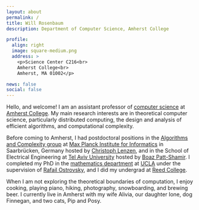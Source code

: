 ```yaml
---
layout: about
permalink: /
title: Will Rosenbaum
description: Department of Computer Science, Amherst College

profile:
  align: right
  image: square-medium.png
  address: >
    <p>Science Center C216<br>
    Amherst College<br>
    Amherst, MA 01002</p>

news: false
social: false
---
```


Hello, and welcome! I am an assistant professor of [computer science](https://www.amherst.edu/academiclife/departments/computer_science) at [Amherst College](https://www.amherst.edu/). My main research interests are in theoretical computer science, particularly distributed computing, the design and analysis of efficient algorithms, and computational complexity.

Before coming to Amherst, I had postdoctoral positions in the [Algorithms and Complexity group](https://www.mpi-inf.mpg.de/departments/algorithms-complexity) at [Max Planck Institute for Informatics](https://www.mpi-inf.mpg.de/home/) in Saarbrücken, Germany hosted by [Christoph Lenzen](https://people.mpi-inf.mpg.de/~clenzen/), and in the School of Electrical Engineering at [Tel Aviv University](https://english.tau.ac.il/) hosted by [Boaz Patt-Shamir](https://www.eng.tau.ac.il/~boaz/). I completed my PhD in the [mathematics department](https://ww3.math.ucla.edu/) at [UCLA](https://www.ucla.edu/) under the supervision of [Rafail Ostrovsky](https://web.cs.ucla.edu/~rafail/), and I did my undergrad at [Reed College](https://www.reed.edu/).

When I am not exploring the theoretical boundaries of computation, I enjoy cooking, playing piano, hiking, photography, snowboarding, and brewing beer. I currently live in Amherst with my wife Alivia, our daughter Ione, dog Finnegan, and two cats, Pip and Posy.
